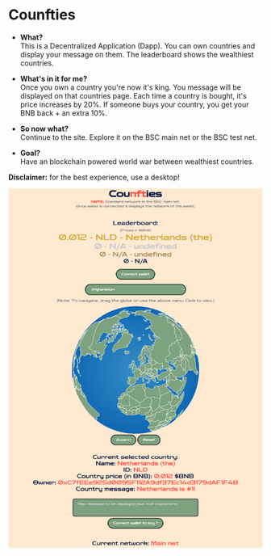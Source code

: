# Cou**nft**ies

- **What?**  
This is a Decentralized Application (Dapp). You can own countries and display your message on them. The leaderboard shows the wealthiest countries.  

- **What's in it for me?**  
Once you own a country you're now it's king. You message will be displayed on that countries page. Each time a country is bought, it's price increases by 20%. If someone buys your country, you get your BNB back + an extra 10%.  

- **So now what?**  
Continue to the site. Explore it on the BSC main net or the BSC test net.  

- **Goal?**  
Have an blockchain powered world war between wealthiest countries.  

**Disclaimer:** for the best experience, use a desktop!

![Screenshot of the project](./blob/screenshot.png?raw=true)
